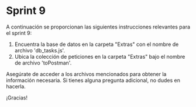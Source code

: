 # Sprint 9

A continuación se proporcionan las siguientes instrucciones relevantes para el sprint 9:

1. Encuentra la base de datos en la carpeta "Extras" con el nombre de archivo 'db_tasks.js'.
2. Ubica la colección de peticiones en la carpeta "Extras" bajo el nombre de archivo 'toPostman'.

Asegúrate de acceder a los archivos mencionados para obtener la información necesaria. Si tienes alguna pregunta adicional, no dudes en hacerla.

¡Gracias!
